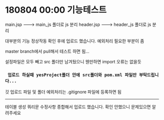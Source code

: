 # 180804 00:00 기능테스트

main.jsp ---> main_js 폴더로 js 분리
header.jsp ---> header_js 폴더로 js 분리 


대부분의 기능 정상작동 확인 후에 업로드 했습니다. 예외처리 필요한 부분이 좀 



master branch에서 pull해서 테스트 하면 됨... 

설정파일은 모두 빼고 src 폴더만 남겨뒀으니 웬만하면 import 오류는 없을듯

### ` 업로드 하실때 yesProject폴더 안에 src폴더와 pom.xml 파일만 부탁드립니다...`

깃 업로드 파일 및 폴더 예외처리는 .gitignore 파일에 등록하면 됨


---

테이블 생성 쿼리문 수정사항 종합해서 업로드 했습니다. 확인 안했으니 문제있으면 알려주세요

